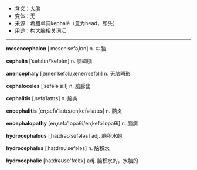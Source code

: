 - <span class="definition">含义：大脑</span>
- <span class="definition">变体：无</span>
- <span class="definition">来源：希腊单词kephalḗ（意为head，即头）</span>
- <span class="definition">用途：构大脑相关词汇</span>


---


<span class="vocabulary">**mesencephalon**</span> [ˌmesenˈsefəˌlɒn] n. 中脑

<span class="vocabulary">**cephalin**</span> [ˈsefəlɪn/ˈkefəlɪn] n. 脑磷脂

<span class="vocabulary">**anencephaly**</span> [ˌænenˈkefəli/ˌænenˈsefəli] n. 无脑畸形

<span class="vocabulary">**cephaloceles**</span> [ˈsefələˌsiːl] n. 脑膨出

<span class="vocabulary">**cephalitis**</span> [ˌsefəˈlaɪtɪs] n. 脑炎

<span class="vocabulary">**encephalitis**</span> [enˌsefəˈlaɪtɪs/enˌkefəˈlaɪtɪs] n. 脑炎

<span class="vocabulary">**encephalopathy**</span> [enˌsefəˈlɒpəθi/enˌkefəˈlɒpəθi] n. 脑病

<span class="vocabulary">**hydrocephalous**</span> [ˌhaɪdrəʊˈsefələs] adj. 脑积水的

<span class="vocabulary">**hydrocephalus**</span> [ˌhaɪdrəʊˈsefələs] n. 脑积水

<span class="vocabulary">**hydrocephalic**</span> [haɪdrəʊse'fælɪk] adj. 脑积水的，水脑的
